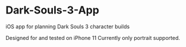 # Dark-Souls-3-App
iOS app for planning Dark Souls 3 character builds

Designed for and tested on iPhone 11
Currently only portrait supported.

